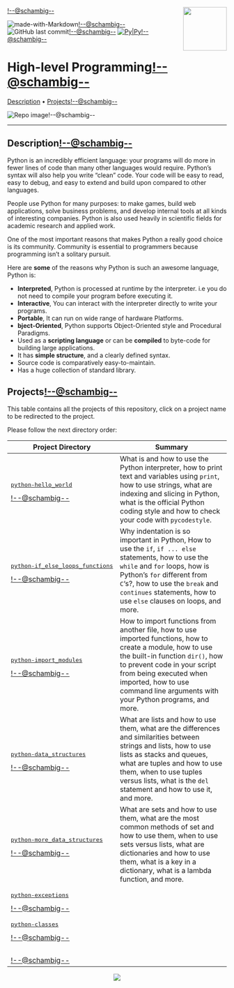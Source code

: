 <img align='right' src='https://user-images.githubusercontent.com/5713670/87202985-820dcb80-c2b6-11ea-9f56-7ec461c497c3.gif' width='100'><!--@schambig-->

![made-with-Markdown](https://img.shields.io/badge/Made%20with-Markdown-1f425f.svg)<!--@schambig-->
![GitHub last commit](https://img.shields.io/github/last-commit/schambig/holbertonschool-higher_level_programming)<!--@schambig-->
[![Py|Py](https://img.shields.io/badge/Repo-145%20commits-orange.svg)](https://sourcerer.io/schambig)<!--@schambig-->

# High-level Programming<!--@schambig-->

[Description](#description)</a> • [Projects](#projects)<!--@schambig-->

![Repo image<!--@schambig-->](https://i.imgur.com/WKzunpQ.jpg)

---

## Description<!--@schambig-->

Python is an incredibly efficient language: your programs will do more in fewer lines of code than many other languages would require. Python’s syntax will also 
help you write “clean” code. Your code will be easy to read, easy to debug, and easy to extend and build upon compared to other languages.

People use Python for many purposes: to make games, build web applications, solve business problems, and develop internal tools at all kinds of interesting companies. Python is also used heavily in scientific fields for academic research and applied work.

One of the most important reasons that makes Python a really good choice is its community. Community is essential to programmers because programming isn’t a solitary pursuit.

Here are **some** of the reasons why Python is such an awesome language, Python is:

* **Interpreted**, Python is processed at runtime by the interpreter. i.e you do not need to compile your program before executing it.
* **Interactive**, You can interact with the interpreter directly to write your programs.
* **Portable**, It can run on wide range of hardware Platforms.  
* **bject-Oriented**, Python supports Object-Oriented style and Procedural Paradigms.
* Used as a **scripting language** or can be **compiled** to byte-code for building large applications.
* It has **simple structure**, and a clearly defined syntax.
* Source code is comparatively easy-to-maintain.
* Has a huge collection of standard library.


## Projects<!--@schambig-->

This table contains all the projects of this repository, click on a project name to be redirected to the project.

Please follow the next directory order:

| Project Directory | Summary |
| --- | --- |
| <pre>[python-hello_world](python-hello_world)</pre><!--@schambig--> | What is and how to use the Python interpreter, how to print text and variables using `print`, how to use strings, what are indexing and slicing in Python, what is the official Python coding style and how to check your code with `pycodestyle`. |
| <pre>[python-if_else_loops_functions](python-if_else_loops_functions)</pre><!--@schambig--> | Why indentation is so important in Python, How to use the `if`, `if ... else` statements, how to use the `while` and `for` loops, how is Python’s `for` different from `C`‘s?, how to use the `break` and `continues` statements, how to use `else` clauses on loops, and more. |
| <pre>[python-import_modules](python-import_modules)</pre><!--@schambig--> | How to import functions from another file, how to use imported functions, how to create a module, how to use the built-in function `dir()`, how to prevent code in your script from being executed when imported, how to use command line arguments with your Python programs, and more.|
| <pre>[python-data_structures](python-data_structures)</pre><!--@schambig--> | What are lists and how to use them, what are the differences and similarities between strings and lists, how to use lists as stacks and queues, what are tuples and how to use them, when to use tuples versus lists, what is the `del` statement and how to use it, and more. |
| <pre>[python-more_data_structures](python-more_data_structures)</pre><!--@schambig--> | What are sets and how to use them, what are the most common methods of set and how to use them, when to use sets versus lists, what are dictionaries and how to use them, what is a key in a dictionary, what is a lambda function, and more. |
| <pre>[python-exceptions](python-exceptions)</pre><!--@schambig--> |  |
| <pre>[python-classes](python-classes)</pre><!--@schambig--> |  |
| <pre>[]()</pre><!--@schambig--> |  |

<p align="center">
  <img src="https://capsule-render.vercel.app/api?type=waving&color=gradient&height=60&section=footer"/>
</p>
